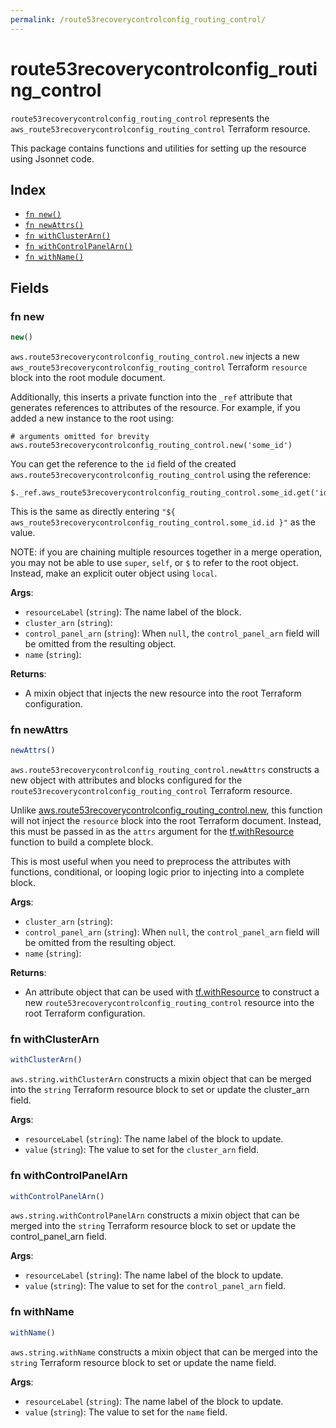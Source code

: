 ```yaml
---
permalink: /route53recoverycontrolconfig_routing_control/
---
```


# route53recoverycontrolconfig_routing_control

`route53recoverycontrolconfig_routing_control` represents the `aws_route53recoverycontrolconfig_routing_control` Terraform resource.



This package contains functions and utilities for setting up the resource using Jsonnet code.


## Index

* [`fn new()`](#fn-new)
* [`fn newAttrs()`](#fn-newattrs)
* [`fn withClusterArn()`](#fn-withclusterarn)
* [`fn withControlPanelArn()`](#fn-withcontrolpanelarn)
* [`fn withName()`](#fn-withname)

## Fields

### fn new

```ts
new()
```


`aws.route53recoverycontrolconfig_routing_control.new` injects a new `aws_route53recoverycontrolconfig_routing_control` Terraform `resource`
block into the root module document.

Additionally, this inserts a private function into the `_ref` attribute that generates references to attributes of the
resource. For example, if you added a new instance to the root using:

    # arguments omitted for brevity
    aws.route53recoverycontrolconfig_routing_control.new('some_id')

You can get the reference to the `id` field of the created `aws.route53recoverycontrolconfig_routing_control` using the reference:

    $._ref.aws_route53recoverycontrolconfig_routing_control.some_id.get('id')

This is the same as directly entering `"${ aws_route53recoverycontrolconfig_routing_control.some_id.id }"` as the value.

NOTE: if you are chaining multiple resources together in a merge operation, you may not be able to use `super`, `self`,
or `$` to refer to the root object. Instead, make an explicit outer object using `local`.

**Args**:
  - `resourceLabel` (`string`): The name label of the block.
  - `cluster_arn` (`string`): 
  - `control_panel_arn` (`string`):  When `null`, the `control_panel_arn` field will be omitted from the resulting object.
  - `name` (`string`): 

**Returns**:
- A mixin object that injects the new resource into the root Terraform configuration.


### fn newAttrs

```ts
newAttrs()
```


`aws.route53recoverycontrolconfig_routing_control.newAttrs` constructs a new object with attributes and blocks configured for the `route53recoverycontrolconfig_routing_control`
Terraform resource.

Unlike [aws.route53recoverycontrolconfig_routing_control.new](#fn-new), this function will not inject the `resource`
block into the root Terraform document. Instead, this must be passed in as the `attrs` argument for the
[tf.withResource](https://github.com/tf-libsonnet/core/tree/main/docs#fn-withresource) function to build a complete block.

This is most useful when you need to preprocess the attributes with functions, conditional, or looping logic prior to
injecting into a complete block.

**Args**:
  - `cluster_arn` (`string`): 
  - `control_panel_arn` (`string`):  When `null`, the `control_panel_arn` field will be omitted from the resulting object.
  - `name` (`string`): 

**Returns**:
  - An attribute object that can be used with [tf.withResource](https://github.com/tf-libsonnet/core/tree/main/docs#fn-withresource) to construct a new `route53recoverycontrolconfig_routing_control` resource into the root Terraform configuration.


### fn withClusterArn

```ts
withClusterArn()
```

`aws.string.withClusterArn` constructs a mixin object that can be merged into the `string`
Terraform resource block to set or update the cluster_arn field.



**Args**:
  - `resourceLabel` (`string`): The name label of the block to update.
  - `value` (`string`): The value to set for the `cluster_arn` field.


### fn withControlPanelArn

```ts
withControlPanelArn()
```

`aws.string.withControlPanelArn` constructs a mixin object that can be merged into the `string`
Terraform resource block to set or update the control_panel_arn field.



**Args**:
  - `resourceLabel` (`string`): The name label of the block to update.
  - `value` (`string`): The value to set for the `control_panel_arn` field.


### fn withName

```ts
withName()
```

`aws.string.withName` constructs a mixin object that can be merged into the `string`
Terraform resource block to set or update the name field.



**Args**:
  - `resourceLabel` (`string`): The name label of the block to update.
  - `value` (`string`): The value to set for the `name` field.
